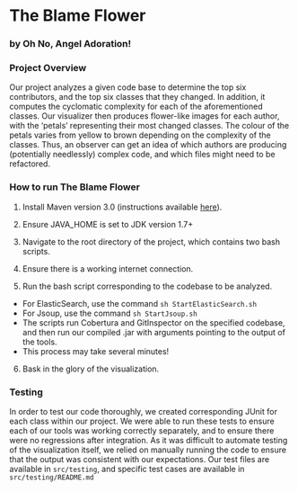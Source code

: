 # The Blame Flower
### by Oh No, Angel Adoration!


### Project Overview

Our project analyzes a given code base to determine the top six contributors, and the top six classes that they changed. In addition, it computes the cyclomatic complexity for each of the aforementioned classes. Our visualizer then produces flower-like images for each author, with the ‘petals’ representing their most changed classes. The colour of the petals varies from yellow to brown depending on the complexity of the classes. Thus, an observer can get an idea of which authors are producing (potentially needlessly) complex code, and which files might need to be refactored. 


### How to run The Blame Flower

1. Install Maven version 3.0 (instructions available [here](http://maven.apache.org)).

2. Ensure JAVA_HOME is set to JDK version 1.7+

3. Navigate to the root directory of the project, which contains two bash scripts.

4. Ensure there is a working internet connection.

5. Run the bash script corresponding to the codebase to be analyzed.
  * For ElasticSearch, use the command `sh StartElasticSearch.sh`
  * For Jsoup, use the command `sh StartJsoup.sh`
  * The scripts run Cobertura and GitInspector on the specified codebase, and then run our compiled .jar with arguments pointing to the output of the tools.
  * This process may take several minutes!

6. Bask in the glory of the visualization.


### Testing

In order to test our code thoroughly, we created corresponding JUnit for each class within our project. We were able to run these tests to ensure each of our tools was working correctly separately, and to ensure there were no regressions after integration. As it was difficult to automate testing of the visualization itself, we relied on manually running the code to ensure that the output was consistent with our expectations. Our test files are available in `src/testing`, and specific test cases are available in `src/testing/README.md`